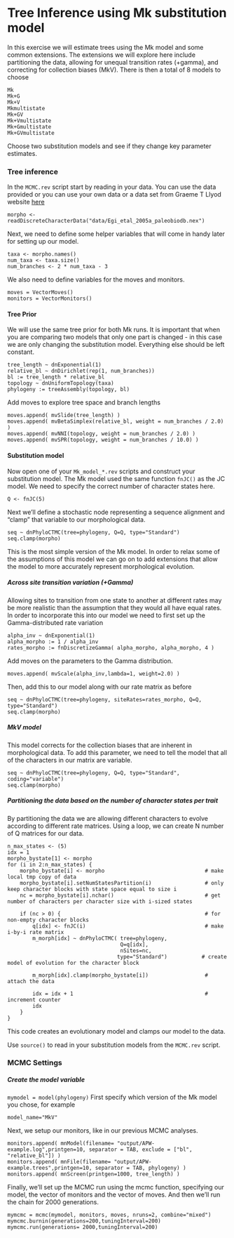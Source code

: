# Tree Inference using Mk substitution model 

In this exercise we will  estimate trees using the Mk model and some common extensions. The extensions we will explore here include partitioning the data, allowing for unequal transition rates (+gamma), and correcting for collection biases (MkV).
There is then a total of 8 models to choose 

``` {r models, eval=TRUE}
Mk
Mk+G
Mk+V
Mkmultistate
Mk+GV
Mk+Vmultistate
Mk+Gmultistate
Mk+GVmultistate

```
Choose two substitution models and see if they change key parameter estimates. 
 
### Tree inference

In the `MCMC.rev` script start by reading in your data. You can use the data provided or you can use your own data or a data set from Graeme T Llyod website [here](http://www.graemetlloyd.com/matr.html)

``` {r data, eval=TRUE}
morpho <- readDiscreteCharacterData("data/Egi_etal_2005a_paleobiodb.nex")
```

Next, we need to define some helper variables that will come in handy later for setting up our model.

```{r helper, eval=TRUE}
taxa <- morpho.names()
num_taxa <- taxa.size()
num_branches <- 2 * num_taxa - 3
```

We also need to define variables for the moves and monitors.

``` {r moves, eval=TRUE}
moves = VectorMoves()
monitors = VectorMonitors()
```


#### Tree Prior
We will use the same tree prior for both Mk runs. It is important that when you are comparing two models that only one part is changed - in this case we are only changing the substitution model. Everything else should be left constant. 

``` {r Tree, eval=TRUE}
tree_length ~ dnExponential(1)
relative_bl ~ dnDirichlet(rep(1, num_branches))
bl := tree_length * relative_bl
topology ~ dnUniformTopology(taxa)
phylogeny := treeAssembly(topology, bl)

```

Add moves to explore tree space and branch lengths 

``` {r TreeMoves, eval=TRUE}
moves.append( mvSlide(tree_length) )
moves.append( mvBetaSimplex(relative_bl, weight = num_branches / 2.0) )
moves.append( mvNNI(topology, weight = num_branches / 2.0) )
moves.append( mvSPR(topology, weight = num_branches / 10.0) )

```

#### Substitution model

Now open one of your `Mk_model_*.rev` scripts and construct your substitution model.
The Mk model used the same function `fnJC()` as the JC model. We need to specify the correct number of character states here. 

```{r mk, eval=TRUE}
Q <- fnJC(5)
```

Next we’ll define a stochastic node representing a sequence alignment and “clamp” that variable to our morphological data.

``` {r CTMC, eval=TRUE}
seq ~ dnPhyloCTMC(tree=phylogeny, Q=Q, type="Standard")
seq.clamp(morpho)
```

This is the most simple version of the Mk model. In order to relax some of the assumptions of this model we can go on to add extensions that allow the model to more accurately represent morphological evolution.

##### Across site transition variation (+Gamma)
Allowing sites to transition from one state to another at different rates may be more realistic than the assumption that they would all have equal rates. In order to incorporate this into our model we need to first set up the Gamma-distributed rate variation

``` {r gamma, eval=TRUE}
alpha_inv ~ dnExponential(1)
alpha_morpho := 1 / alpha_inv
rates_morpho := fnDiscretizeGamma( alpha_morpho, alpha_morpho, 4 ) 
```
Add moves on the parameters to the Gamma distribution.

`moves.append( mvScale(alpha_inv,lambda=1, weight=2.0) )`

Then, add this to our model along with our rate matrix as before

``` {r PhyloCTMC, eval=TRUE}
seq ~ dnPhyloCTMC(tree=phylogeny, siteRates=rates_morpho, Q=Q, type="Standard")
seq.clamp(morpho)
```

##### MkV model 
This model corrects for the collection biases that are inherent in morphological data. To add this parameter, we need to tell the model that all of the characters in our matrix are variable. 

``` {r MkV, eval=TRUE}
seq ~ dnPhyloCTMC(tree=phylogeny, Q=Q, type="Standard", coding="variable")
seq.clamp(morpho)
```

##### Partitioning the data based on the number of character states per trait 
By partitioning the data we are allowing different characters to evolve according to different rate matrices. Using a loop, we can create N number of Q matrices for our data. 

``` {r partition, eval=TRUE}
n_max_states <- (5)
idx = 1
morpho_bystate[1] <- morpho
for (i in 2:n_max_states) {
    morpho_bystate[i] <- morpho                                # make local tmp copy of data
    morpho_bystate[i].setNumStatesPartition(i)                 # only keep character blocks with state space equal to size i
    nc = morpho_bystate[i].nchar()                             # get number of characters per character size with i-sized states

    if (nc > 0) {                                              # for non-empty character blocks
        q[idx] <- fnJC(i)                                      # make i-by-i rate matrix
        m_morph[idx] ~ dnPhyloCTMC( tree=phylogeny,
                                    Q=q[idx],
                                    nSites=nc,
                                   type="Standard")           # create model of evolution for the character block

        m_morph[idx].clamp(morpho_bystate[i])                  # attach the data

        idx = idx + 1                                          # increment counter
        idx
    }
}

```

This code creates an evolutionary model and clamps our model to the data. 


Use `source()` to read in your substitution models from the `MCMC.rev` script.
### MCMC Settings 

##### Create the model variable

`mymodel = model(phylogeny)`
First specify which version of the Mk model you chose, for example 

`model_name="MkV"`


Next, we setup our monitors, like in our previous MCMC analyses.

``` {r monitors, eval=TRUE}
monitors.append( mnModel(filename= "output/APW-example.log",printgen=10, separator = TAB, exclude = ["bl", "relative_bl"]) )
monitors.append( mnFile(filename= "output/APW-example.trees",printgen=10, separator = TAB, phylogeny) )
monitors.append( mnScreen(printgen=1000, tree_length) )
```


Finally, we’ll set up the MCMC run using the mcmc function, specifying our model, the vector of monitors and the vector of moves. And then we’ll run the chain for 2000 generations.

``` {r mcmcc, eval=TRUE}
mymcmc = mcmc(mymodel, monitors, moves, nruns=2, combine="mixed")
mymcmc.burnin(generations=200,tuningInterval=200)
mymcmc.run(generations= 2000,tuningInterval=200)

```

